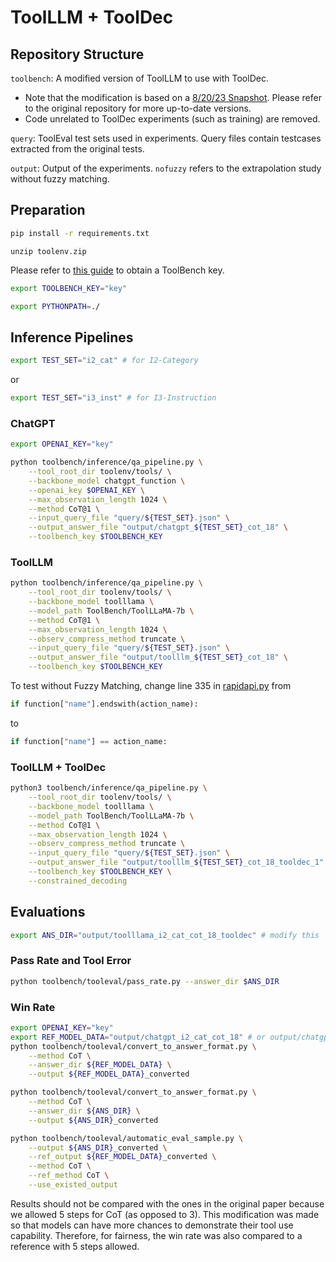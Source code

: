 # ToolLLM + ToolDec

## Repository Structure

`toolbench`: A modified version of ToolLLM to use with ToolDec. 
- Note that the modification is based on a [8/20/23 Snapshot](https://github.com/OpenBMB/ToolBench/tree/745ea4c3d670e83ef75697896016fce8ef9c6ea0). Please refer to the original repository for more up-to-date versions.
- Code unrelated to ToolDec experiments (such as training) are removed.

`query`: ToolEval test sets used in experiments. Query files contain testcases extracted from the original tests. 

`output`: Output of the experiments. `nofuzzy` refers to the extrapolation study without fuzzy matching.

## Preparation

```sh
pip install -r requirements.txt
```

```
unzip toolenv.zip
```

Please refer to [this guide](https://github.com/OpenBMB/ToolBench/tree/master#inference-with-our-rapidapi-server) to obtain a ToolBench key.

```sh
export TOOLBENCH_KEY="key"
```

```sh
export PYTHONPATH=./
```

## Inference Pipelines

```sh
export TEST_SET="i2_cat" # for I2-Category
```

or

```sh
export TEST_SET="i3_inst" # for I3-Instruction
```

### ChatGPT

```sh
export OPENAI_KEY="key"

python toolbench/inference/qa_pipeline.py \
    --tool_root_dir toolenv/tools/ \
    --backbone_model chatgpt_function \
    --openai_key $OPENAI_KEY \
    --max_observation_length 1024 \
    --method CoT@1 \
    --input_query_file "query/${TEST_SET}.json" \
    --output_answer_file "output/chatgpt_${TEST_SET}_cot_18" \
    --toolbench_key $TOOLBENCH_KEY
```

### ToolLLM

```sh
python toolbench/inference/qa_pipeline.py \
    --tool_root_dir toolenv/tools/ \
    --backbone_model toolllama \
    --model_path ToolBench/ToolLLaMA-7b \
    --method CoT@1 \
    --max_observation_length 1024 \
    --observ_compress_method truncate \
    --input_query_file "query/${TEST_SET}.json" \
    --output_answer_file "output/toolllm_${TEST_SET}_cot_18" \
    --toolbench_key $TOOLBENCH_KEY 
```

To test without Fuzzy Matching, change line 335 in [rapidapi.py](./toolbench/inference/Downstream_tasks/rapidapi.py) 
from 
```python
if function["name"].endswith(action_name):
```
to 
```python
if function["name"] == action_name:
```

### ToolLLM + ToolDec

```sh
python3 toolbench/inference/qa_pipeline.py \
    --tool_root_dir toolenv/tools/ \
    --backbone_model toolllama \
    --model_path ToolBench/ToolLLaMA-7b \
    --method CoT@1 \
    --max_observation_length 1024 \
    --observ_compress_method truncate \
    --input_query_file "query/${TEST_SET}.json" \
    --output_answer_file "output/toolllm_${TEST_SET}_cot_18_tooldec_1" \
    --toolbench_key $TOOLBENCH_KEY \
    --constrained_decoding
```

## Evaluations

```sh
export ANS_DIR="output/toolllama_i2_cat_cot_18_tooldec" # modify this
```

### Pass Rate and Tool Error

```sh
python toolbench/tooleval/pass_rate.py --answer_dir $ANS_DIR
```

### Win Rate

```sh
export OPENAI_KEY="key"
export REF_MODEL_DATA="output/chatgpt_i2_cat_cot_18" # or output/chatgpt_i3_inst_cot_18
python toolbench/tooleval/convert_to_answer_format.py \
    --method CoT \
    --answer_dir ${REF_MODEL_DATA} \
    --output ${REF_MODEL_DATA}_converted

python toolbench/tooleval/convert_to_answer_format.py \
    --method CoT \
    --answer_dir ${ANS_DIR} \
    --output ${ANS_DIR}_converted

python toolbench/tooleval/automatic_eval_sample.py \
    --output ${ANS_DIR}_converted \
    --ref_output ${REF_MODEL_DATA}_converted \
    --method CoT \
    --ref_method CoT \
    --use_existed_output
```

Results should not be compared with the ones in the original paper because we allowed 5 steps for CoT (as opposed to 3). This modification was made so that models can have more chances to demonstrate their tool use capability. Therefore, for fairness, the win rate was also compared to a reference with 5 steps allowed.
